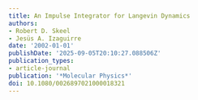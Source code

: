 ```yaml
---
title: An Impulse Integrator for Langevin Dynamics
authors:
- Robert D. Skeel
- Jesüs A. Izaguirre
date: '2002-01-01'
publishDate: '2025-09-05T20:10:27.088506Z'
publication_types:
- article-journal
publication: '*Molecular Physics*'
doi: 10.1080/0026897021000018321
---
```

